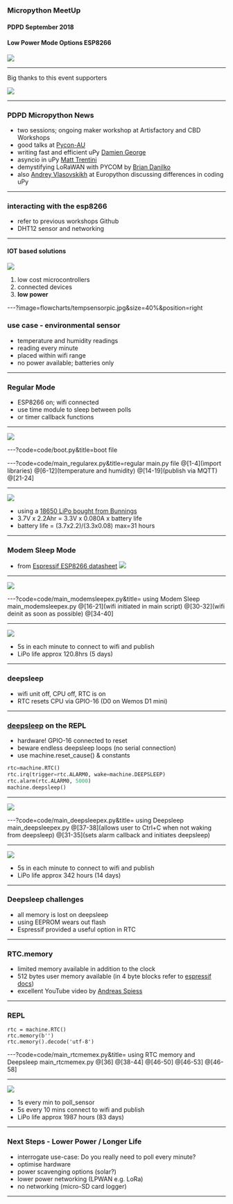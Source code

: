 ### Micropython MeetUp
 #### PDPD September 2018
 #### Low Power Mode Options ESP8266
![](micropython_logo.png)

<!--
MeetUp workshop to discuss Deep-sleep mode and RTC.memory on ESP8266
-->

---
Big thanks to this event supporters

![](https://uploads-ssl.webflow.com/5a04456bb45010000164c58f/5ac6e8a1e4871de747635287_Screen%20Shot%202018-04-06%20at%2011.24.58%20am-p-500.png)


---

### PDPD Micropython News
- two sessions; ongoing maker workshop at Artisfactory and CBD Workshops
- good talks at [Pycon-AU](https://www.youtube.com/watch?v=PjiXkJ6P9pQ&list=PLs4CJRBY5F1KrUr7z_2mur2QdAKXyh-k3)
 - writing fast and efficient uPy [Damien George](https://www.youtube.com/watch?v=hHec4qL00x0&t=4s)
  - asyncio in uPy [Matt Trentini](https://www.youtube.com/watch?v=tIgu7q38bUw&t=4s)
 - demystifying LoRaWAN with PYCOM  by [Brian Danilko](https://www.youtube.com/watch?v=L-fh7PSpPMc)
 - also [Andrey Vlasovskikh](https://www.youtube.com/watch?v=Hy0W8tBpZu4) at Europython discussing differences in coding uPy

---

### interacting with the esp8266 ###

- refer to previous workshops Github
- DHT12 sensor and networking

---
#### IOT based solutions
![](https://cdn-images-1.medium.com/max/1600/1*B90K6ApXTNvY6RQApeHZ1A.jpeg)
1. low cost microcontrollers
2. connected devices
3. **low power**

<!-- the expected massive explosion in IOT devices relies on three legs.  We will investigate the final leg; Low Power -->

---?image=flowcharts/tempsensorpic.jpg&size=40%&position=right
<!-- .slide: class="left" -->
### use case - environmental sensor

- temperature and humidity readings
- reading every minute
- placed within wifi range
- no power available; batteries only

---

### Regular Mode
- ESP8266 on; wifi connected
- use time module to sleep between polls
 - or timer callback functions

---

![](flowcharts/basic_flow.gif)


---?code=code/boot.py&title=boot file

---?code=code/main_regularex.py&title=regular main.py file
@[1-4](import libraries)
@[6-12](temperature and humidity)
@[14-19](publish via MQTT)
@[21-24]

<!-- example code for Regular 'always on' Node -->
---
![](flowcharts/regular_powerchart.gif)

- using a [18650 LiPo bought from Bunnings](https://www.bunnings.com.au/solar-magic-2200mah-lithium-ion-rechargeable-batteries-2-pack_p4352437)
- 3.7V x 2.2Ahr = 3.3V x 0.080A x battery life
- battery life = (3.7x2.2)/(3.3x0.08) max=31 hours
---

### Modem Sleep Mode
- from [Espressif ESP8266  datasheet](https://www.espressif.com/sites/default/files/documentation/0a-esp8266ex_datasheet_en.pdf)
![](flowcharts/ESP8266_blockdia.png)

---

![](flowcharts/modem_sleep.gif)

---?code=code/main_modemsleepex.py&title= using Modem Sleep  main_modemsleepex.py
@[16-21](wifi initiated in main script)
@[30-32](wifi deinit as soon as possible)
@[34-40]

<!-- flowchart and code: switch off wifi when not in use
-->
---

![](flowcharts/modem_powerchart.gif)
- 5s in each minute to connect to wifi and publish
- LiPo life approx 120.8hrs (5 days)

<!-- calculation shows better performance but still unsuitable for IOT devices
-->
---

### deepsleep
- wifi unit off, CPU off, RTC is on
- RTC resets CPU via GPIO-16 (D0 on Wemos D1 mini)


---
### [deepsleep](http://docs.micropython.org/en/v1.9.2/esp8266/esp8266/tutorial/powerctrl.html) on the REPL

- hardware! GPIO-16 connected to reset
- beware endless deepsleep loops (no serial connection)
 - use machine.reset_cause() & constants

```python
rtc=machine.RTC()
rtc.irq(trigger=rtc.ALARM0, wake=machine.DEEPSLEEP)
rtc.alarm(rtc.ALARM0, 5000)
machine.deepsleep()
```




---

![](flowcharts/deepsleep.gif)

---?code=code/main_deepsleepex.py&title= using Deepsleep  main_deepsleepex.py
@[37-38](allows user to Ctrl+C when not waking from deepsleep)
@[31-35](sets alarm callback and initiates deepsleep)

<!-- flowchart and code: using Deepsleep function
-->
---

![](flowcharts/deepsleep_powerchart.gif)
- 5s in each minute to connect to wifi and publish
- LiPo life approx 342 hours (14 days)
---

### Deepsleep challenges
- all memory is lost on deepsleep
- using EEPROM wears out flash
- Espressif provided a useful option in RTC

---
### RTC.memory
- limited memory available in addition to the clock
- 512 bytes user memory available (in 4 byte blocks refer to [espressif docs](https://www.espressif.com/sites/default/files/2C-ESP8266_Non_OS_SDK_API_Reference__EN.pdf))
- excellent YouTube video by [Andreas Spiess](https://www.youtube.com/watch?v=r-hEOL007nw&index=14&list=PL3XBzmAj53Rlu3Byy_GkqG6b-nwEpWku0)

---
### REPL
```
rtc = machine.RTC()
rtc.memory(b'')
rtc.memory().decode('utf-8')
```

---?code=code/main_rtcmemex.py&title= using RTC memory and Deepsleep  main_rtcmemex.py
@[36]
@[38-44]
@[46-50]
@[46-53]
@[46-58]


<!-- flowchart and code: using RTC.memory function
-->
---

![](flowcharts/rtcmem.gif)
- 1s every min to poll_sensor
- 5s every 10 mins connect to wifi and publish
- LiPo life approx 1987 hours (83 days)

---
### Next Steps - Lower Power / Longer Life
- interrogate use-case: Do you really need to poll every minute?
- optimise hardware
 - power scavenging options (solar?)
 - lower power networking (LPWAN e.g. LoRa)
 - no networking (micro-SD card logger)
---
